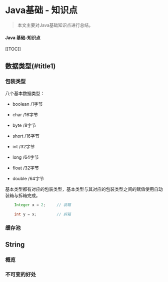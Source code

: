# Java基础 - 知识点

> 本文主要对Java基础知识点进行总结。

#### Java 基础-知识点

[[TOC]]

## 数据类型(#title1)

### 包装类型

八个基本数据类型：

- boolean /1字节

- char /16字节

- byte /8字节

- short /16字节

- int /32字节

- long /64字节

- float /32字节

- double /64字节


基本类型都有对应的包装类型，基本类型与其对应的包装类型之间的赋值使用自动装箱与拆箱完成。

```java        
    Integer x = 2;     // 装箱
    
    int y = x;         // 拆箱
```



### 缓存池

## String

### 概览

### 不可变的好处



 